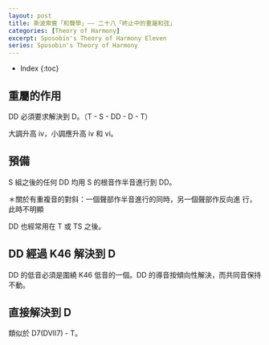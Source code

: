 ```yaml
---
layout: post
title: 斯波索賓「和聲學」—— 二十八「終止中的重屬和弦」
categories: [Theory of Harmony]
excerpt: Sposobin's Theory of Harmony Eleven
series: Sposobin's Theory of Harmony
---
```

* Index
{:toc}

## 重屬的作用

DD 必須要求解決到 D。（T - S - DD - D - T）

大調升高 iv，小調應升高 iv  和 vi。

## 預備

S 組之後的任何 DD 均用 S 的根音作半音進行到 DD。

＊關於有重複音的對斜：一個聲部作半音進行的同時，另一個聲部作反向進
行，此時不明顯

DD 也經常用在 T 或 TS 之後。

## DD 經過 K46 解決到 D

DD 的低音必須是圍繞 K46 低音的一個。DD 的導音按傾向性解決，而共同音保持不動。

## 直接解決到 D

類似於 D7(DVII7) - T。